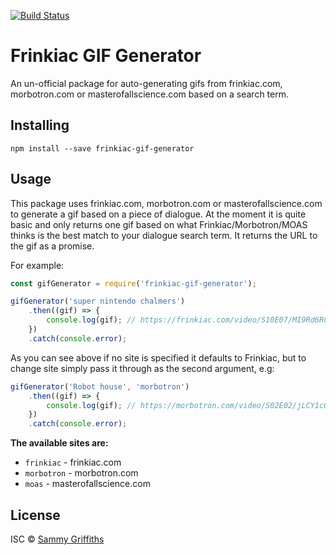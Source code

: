 [![Build Status](https://github.com/sammygriffiths/frinkiac-gif-generator/workflows/build/badge.svg)](https://github.com/sammygriffiths/frinkiac-gif-generator/actions)

# Frinkiac GIF Generator
An un-official package for auto-generating gifs from frinkiac.com, morbotron.com or masterofallscience.com based on a search term.

## Installing
`npm install --save frinkiac-gif-generator`

## Usage
This package uses frinkiac.com, morbotron.com or masterofallscience.com to generate a gif based on a piece of dialogue.
At the moment it is quite basic and only returns one gif based on what Frinkiac/Morbotron/MOAS thinks is the best match to your dialogue search term. It returns the URL to the gif as a promise.

For example:
```js
const gifGenerator = require('frinkiac-gif-generator');

gifGenerator('super nintendo chalmers')
    .then((gif) => {
        console.log(gif); // https://frinkiac.com/video/S10E07/MI9Rd6R0gNkiZnr2cFb_wA8vC3k=.gif
    })
    .catch(console.error);
```

As you can see above if no site is specified it defaults to Frinkiac, but to change site simply pass it through as the second argument, e.g:
```js
gifGenerator('Robot house', 'morbotron')
    .then((gif) => {
        console.log(gif); // https://morbotron.com/video/S02E02/jLCY1cQwrS26ymv6djszozleXmY=.gif
    })
    .catch(console.error);
```

**The available sites are:**
* `frinkiac` - frinkiac.com
* `morbotron` - morbotron.com
* `moas` -  masterofallscience.com

## License
ISC © [Sammy Griffiths](http://www.sammygriffiths.co.uk)